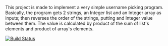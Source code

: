 This project is  made to implement a very simple username picking program.
Basically, the program gets 2 strings, an Integer list and an Integer array
as inputs; then reverses the order of the strings, putting and Integer value
between them. The value is calculated by product of the sum of list's
elements and product of array's elements.

[![Build Status](https://app.travis-ci.com/mehmet5038/MyApp.svg?token=qeDD5R9zBSNoqjWBviuf&branch=master)](https://app.travis-ci.com/mehmet5038/MyApp)